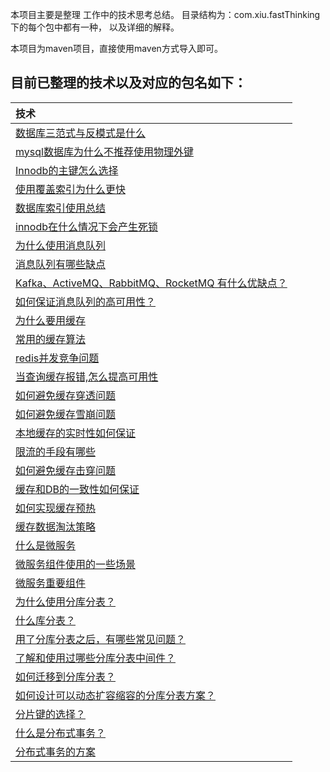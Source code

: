  本项目主要是整理 工作中的技术思考总结。 目录结构为：com.xiu.fastThinking下的每个包中都有一种， 以及详细的解释。
 
 本项目为maven项目，直接使用maven方式导入即可。

## 目前已整理的技术以及对应的包名如下：
|技术|
| :------ |
| [数据库三范式与反模式是什么](src/main/java/com/xiu/fastThinking/threenormalform)|
| [mysql数据库为什么不推荐使用物理外键](src/main/java/com/xiu/fastThinking/mysqlforeignkey)|
| [Innodb的主键怎么选择](src/main/java/com/xiu/fastThinking/primarykeychoose)|
| [使用覆盖索引为什么更快](src/main/java/com/xiu/fastThinking/coverindex)|
| [数据库索引使用总结](src/main/java/com/xiu/fastThinking/indexuse)|
| [innodb在什么情况下会产生死锁](src/main/java/com/xiu/fastThinking/innodbdeadlock)|
| [为什么使用消息队列	](src/main/java/com/xiu/fastThinking/whymessagequeue)|
| [消息队列有哪些缺点](src/main/java/com/xiu/fastThinking/mqweakness)|
| [Kafka、ActiveMQ、RabbitMQ、RocketMQ 有什么优缺点？](src/main/java/com/xiu/fastThinking/mqcompare)|
| [如何保证消息队列的高可用性？](src/main/java/com/xiu/fastThinking/mqha)|
| [为什么要用缓存](src/main/java/com/xiu/fastThinking/whycache)|
| [常用的缓存算法](src/main/java/com/xiu/fastThinking/cachealgorithm)|
| [redis并发竞争问题](src/main/java/com/xiu/fastThinking/redisconcurrent)|
| [当查询缓存报错,怎么提高可用性](src/main/java/com/xiu/fastThinking/cacheerror)|
| [如何避免缓存穿透问题](src/main/java/com/xiu/fastThinking/cachepenetrate)|
| [如何避免缓存雪崩问题](src/main/java/com/xiu/fastThinking/cachecrash)|
| [本地缓存的实时性如何保证](src/main/java/com/xiu/fastThinking/localcacherealtime)|
| [限流的手段有哪些](src/main/java/com/xiu/fastThinking/limitmethod)|
| [如何避免缓存击穿问题 ](src/main/java/com/xiu/fastThinking/breakdown)|
| [缓存和DB的一致性如何保证 ](src/main/java/com/xiu/fastThinking/cacheConsistency)|
| [如何实现缓存预热 ](src/main/java/com/xiu/fastThinking/cachepreheat)|
| [缓存数据淘汰策略 ](src/main/java/com/xiu/fastThinking/cacheout)|
| [什么是微服务 ](src/main/java/com/xiu/fastThinking/mircoservice)|
| [微服务组件使用的一些场景 ](src/main/java/com/xiu/fastThinking/mircoservicescene)|
| [微服务重要组件 ](src/main/java/com/xiu/fastThinking/mircoservicemodule)|
| [为什么使用分库分表？ ](src/main/java/com/xiu/fastThinking/whysharding)|
| [什么库分表？ ](src/main/java/com/xiu/fastThinking/whatsharding)|
| [用了分库分表之后，有哪些常见问题？ ](src/main/java/com/xiu/fastThinking/shardingproblem)|
| [了解和使用过哪些分库分表中间件？ ](src/main/java/com/xiu/fastThinking/wharshardingsoft)|
| [如何迁移到分库分表？ ](src/main/java/com/xiu/fastThinking/howshardingonline)|
| [如何设计可以动态扩容缩容的分库分表方案？ ](src/main/java/com/xiu/fastThinking/dynamiccapacity)|
| [分片键的选择？ ](src/main/java/com/xiu/fastThinking/shardingkey)|
| [什么是分布式事务？ ](src/main/java/com/xiu/fastThinking/distributedtransaction)|
| [分布式事务的方案 ](src/main/java/com/xiu/fastThinking/distributedtransactionscheme)|






























	
